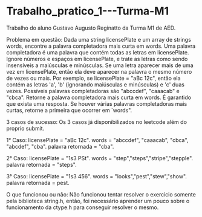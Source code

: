 # Trabalho_pratico_1---Turma-M1
Trabalho do aluno Gustavo Augusto Reginatto da Turma M1 de AED.

Problema em questão: 
Dada uma string licensePlate e um array de strings words, encontre a palavra completadora mais curta em words.
Uma palavra completadora é uma palavra que contém todas as letras em licensePlate. Ignore números e espaços em licensePlate, e trate as letras como sendo insensíveis a maiúsculas e minúsculas. Se uma letra aparecer mais de uma vez em licensePlate, então ela deve aparecer na palavra o mesmo número de vezes ou mais.
Por exemplo, se licensePlate = "aBc 12c", então ela contém as letras 'a', 'b' (ignorando maiúsculas e minúsculas) e 'c' duas vezes. Possíveis palavras completadoras são "abccdef", "caaacab" e "cbca".
Retorne a palavra completadora mais curta em words. É garantido que exista uma resposta. Se houver várias palavras completadoras mais curtas, retorne a primeira que ocorrer em `words".

3 casos de sucesso:
Os 3 casos já disponibilizados no leetcode além do proprio submit.

1° Caso:
licensePlate = "aBc 12c".
words = "abccdef", "caaacab", "cbca", "abcdef", "cba".
palavra retornada = "cba".

2° Caso:
licensePlate = "1s3 PSt".
words = "step","steps","stripe","stepple".
palavra retornada = "steps".

3° Caso: 
licensePlate = "1s3 456".
words = "looks","pest","stew","show".
palavra retornada = pest.

O que funcionou ou não:
Não funcionou tentar resolver o exercicio somente pela biblioteca string.h, então, foi necessário aprender um pouco sobre o funcionamento da ctype.h para conseguir resolver o mesmo.

